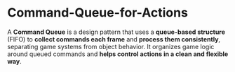 # Command-Queue-for-Actions
A **Command Queue** is a design pattern that uses a **queue-based structure** (FIFO) to **collect commands each frame** and **process them consistently**, separating game systems from object behavior. It organizes game logic around queued commands and **helps control actions in a clean and flexible way**.
